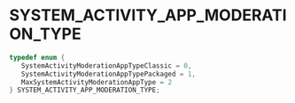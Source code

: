 # SYSTEM_ACTIVITY_APP_MODERATION_TYPE

```C
typedef enum {
   SystemActivityModerationAppTypeClassic = 0,
   SystemActivityModerationAppTypePackaged = 1,
   MaxSystemActivityModerationAppType = 2
} SYSTEM_ACTIVITY_APP_MODERATION_TYPE;
```

